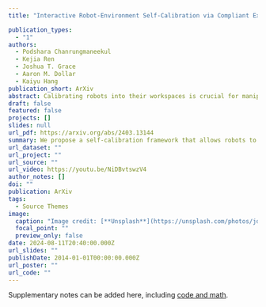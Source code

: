```yaml
---
title: "Interactive Robot-Environment Self-Calibration via Compliant Exploratory Actions"

publication_types:
  - "1"
authors:
  - Podshara Chanrungmaneekul
  - Kejia Ren
  - Joshua T. Grace
  - Aaron M. Dollar
  - Kaiyu Hang
publication_short: ArXiv
abstract: Calibrating robots into their workspaces is crucial for manipulation tasks. Existing calibration techniques often rely on sensors external to the robot (cameras, laser scanners, etc.) or specialized tools. This reliance complicates the calibration process and increases the costs and time requirements. Furthermore, the associated setup and measurement procedures require significant human intervention, which makes them more challenging to operate. Using the built-in force-torque sensors, which are nowadays a default component in collaborative robots, this work proposes a self-calibration framework where robot-environmental spatial relations are automatically estimated through compliant exploratory actions by the robot itself. The self-calibration approach converges, verifies its own accuracy, and terminates upon completion, autonomously purely through interactive exploration of the environment's geometries. Extensive experiments validate the effectiveness of our self-calibration approach in accurately establishing the robot-environment spatial relationships without the need for additional sensing equipment or any human intervention.
draft: false
featured: false
projects: []
slides: null
url_pdf: https://arxiv.org/abs/2403.13144
summary: We propose a self-calibration framework that allows robots to autonomously calibrate themselves into their workspaces using built-in force-torque sensors. Through compliant exploratory actions, the robot interactively explores the environment's geometries to estimate spatial relationships without relying on external sensors or human intervention. Experiments validate the effectiveness of our approach in accurately establishing robot-environment calibration.
url_dataset: ""
url_project: ""
url_source: ""
url_video: https://youtu.be/NiDBvtswzV4
author_notes: []
doi: ""
publication: ArXiv
tags:
  - Source Themes
image:
  caption: "Image credit: [**Unsplash**](https://unsplash.com/photos/jdD8gXaTZsc)"
  focal_point: ""
  preview_only: false
date: 2024-08-11T20:40:00.000Z
url_slides: ""
publishDate: 2014-01-01T00:00:00.000Z
url_poster: ""
url_code: ""
---
```


Supplementary notes can be added here, including [code and math](https://wowchemy.com/docs/content/writing-markdown-latex/).
